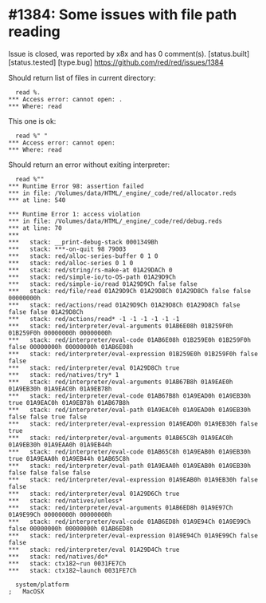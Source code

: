 
#1384: Some issues with file path reading
================================================================================
Issue is closed, was reported by x8x and has 0 comment(s).
[status.built] [status.tested] [type.bug]
<https://github.com/red/red/issues/1384>

Should return list of files in current directory:

``` rebol
  read %.
*** Access error: cannot open: .
*** Where: read
```

This one is ok:

``` rebol
  read %" "
*** Access error: cannot open:  
*** Where: read
```

Should return an error without exiting interpreter:

``` rebol
  read %""
*** Runtime Error 98: assertion failed
*** in file: /Volumes/data/HTML/_engine/_code/red/allocator.reds
*** at line: 540

*** Runtime Error 1: access violation
*** in file: /Volumes/data/HTML/_engine/_code/red/debug.reds
*** at line: 70
***
***   stack: __print-debug-stack 0001349Bh
***   stack: ***-on-quit 98 79003
***   stack: red/alloc-series-buffer 0 1 0
***   stack: red/alloc-series 0 1 0
***   stack: red/string/rs-make-at 01A29DACh 0
***   stack: red/simple-io/to-OS-path 01A29D9Ch
***   stack: red/simple-io/read 01A29D9Ch false false
***   stack: red/file/read 01A29D9Ch 01A29D8Ch 01A29D8Ch false false 00000000h
***   stack: red/actions/read 01A29D9Ch 01A29D8Ch 01A29D8Ch false false false 01A29D8Ch
***   stack: red/actions/read* -1 -1 -1 -1 -1 -1
***   stack: red/interpreter/eval-arguments 01AB6E08h 01B259F0h 01B259F0h 00000000h 00000000h
***   stack: red/interpreter/eval-code 01AB6E08h 01B259E0h 01B259F0h false 00000000h 00000000h 01AB6E08h
***   stack: red/interpreter/eval-expression 01B259E0h 01B259F0h false false
***   stack: red/interpreter/eval 01A29D8Ch true
***   stack: red/natives/try* 1
***   stack: red/interpreter/eval-arguments 01AB67B8h 01A9EAE0h 01A9EB30h 01A9EAC0h 01A9EB78h
***   stack: red/interpreter/eval-code 01AB67B8h 01A9EAD0h 01A9EB30h true 01A9EAC0h 01A9EB78h 01AB67B8h
***   stack: red/interpreter/eval-path 01A9EAC0h 01A9EAD0h 01A9EB30h false false true false
***   stack: red/interpreter/eval-expression 01A9EAD0h 01A9EB30h false true
***   stack: red/interpreter/eval-arguments 01AB65C8h 01A9EAC0h 01A9EB30h 01A9EAA0h 01A9EB44h
***   stack: red/interpreter/eval-code 01AB65C8h 01A9EAB0h 01A9EB30h true 01A9EAA0h 01A9EB44h 01AB65C8h
***   stack: red/interpreter/eval-path 01A9EAA0h 01A9EAB0h 01A9EB30h false false false false
***   stack: red/interpreter/eval-expression 01A9EAB0h 01A9EB30h false false
***   stack: red/interpreter/eval 01A29D6Ch true
***   stack: red/natives/unless*
***   stack: red/interpreter/eval-arguments 01AB6ED8h 01A9E97Ch 01A9E99Ch 00000000h 00000000h
***   stack: red/interpreter/eval-code 01AB6ED8h 01A9E94Ch 01A9E99Ch false 00000000h 00000000h 01AB6ED8h
***   stack: red/interpreter/eval-expression 01A9E94Ch 01A9E99Ch false false
***   stack: red/interpreter/eval 01A29D4Ch true
***   stack: red/natives/do*
***   stack: ctx182~run 0031FE7Ch
***   stack: ctx182~launch 0031FE7Ch
```

``` rebol
  system/platform
;   MacOSX
```



